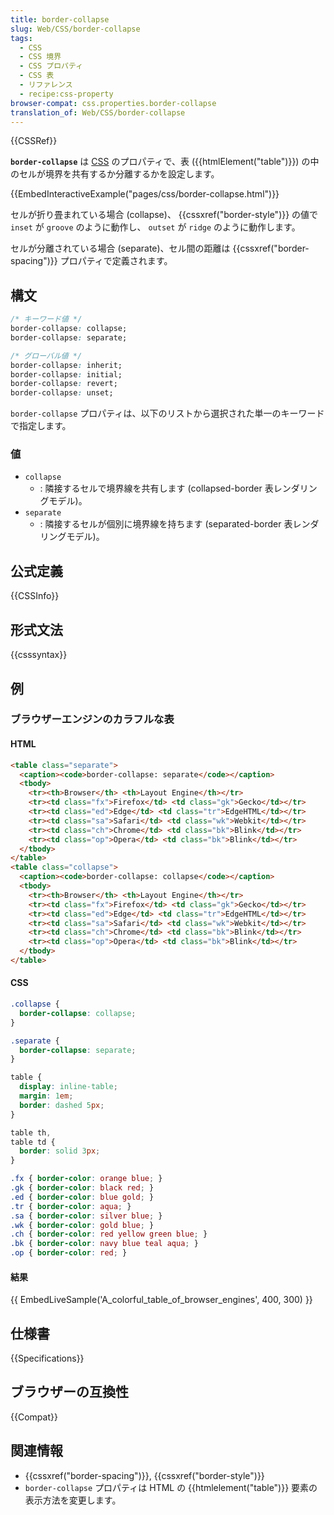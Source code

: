 ```yaml
---
title: border-collapse
slug: Web/CSS/border-collapse
tags:
  - CSS
  - CSS 境界
  - CSS プロパティ
  - CSS 表
  - リファレンス
  - recipe:css-property
browser-compat: css.properties.border-collapse
translation_of: Web/CSS/border-collapse
---
```

{{CSSRef}}

**`border-collapse`** は [CSS](/ja/docs/Web/CSS) のプロパティで、表 ({{htmlElement("table")}}) の中のセルが境界を共有するか分離するかを設定します。

{{EmbedInteractiveExample("pages/css/border-collapse.html")}}

セルが折り畳まれている場合 (collapse)、 {{cssxref("border-style")}} の値で `inset` が `groove` のように動作し、 `outset` が `ridge` のように動作します。

セルが分離されている場合 (separate)、セル間の距離は {{cssxref("border-spacing")}} プロパティで定義されます。

## 構文

```css
/* キーワード値 */
border-collapse: collapse;
border-collapse: separate;

/* グローバル値 */
border-collapse: inherit;
border-collapse: initial;
border-collapse: revert;
border-collapse: unset;
```

`border-collapse` プロパティは、以下のリストから選択された単一のキーワードで指定します。

### 値

- `collapse`
  - : 隣接するセルで境界線を共有します (collapsed-border 表レンダリングモデル)。
- `separate`
  - : 隣接するセルが個別に境界線を持ちます (separated-border 表レンダリングモデル)。

## 公式定義

{{CSSInfo}}

## 形式文法

{{csssyntax}}

## 例

<h3 id="A_colorful_table_of_browser_engines">ブラウザーエンジンのカラフルな表</h3>

#### HTML

```html
<table class="separate">
  <caption><code>border-collapse: separate</code></caption>
  <tbody>
    <tr><th>Browser</th> <th>Layout Engine</th></tr>
    <tr><td class="fx">Firefox</td> <td class="gk">Gecko</td></tr>
    <tr><td class="ed">Edge</td> <td class="tr">EdgeHTML</td></tr>
    <tr><td class="sa">Safari</td> <td class="wk">Webkit</td></tr>
    <tr><td class="ch">Chrome</td> <td class="bk">Blink</td></tr>
    <tr><td class="op">Opera</td> <td class="bk">Blink</td></tr>
  </tbody>
</table>
<table class="collapse">
  <caption><code>border-collapse: collapse</code></caption>
  <tbody>
    <tr><th>Browser</th> <th>Layout Engine</th></tr>
    <tr><td class="fx">Firefox</td> <td class="gk">Gecko</td></tr>
    <tr><td class="ed">Edge</td> <td class="tr">EdgeHTML</td></tr>
    <tr><td class="sa">Safari</td> <td class="wk">Webkit</td></tr>
    <tr><td class="ch">Chrome</td> <td class="bk">Blink</td></tr>
    <tr><td class="op">Opera</td> <td class="bk">Blink</td></tr>
  </tbody>
</table>
```

#### CSS

```css
.collapse {
  border-collapse: collapse;
}

.separate {
  border-collapse: separate;
}

table {
  display: inline-table;
  margin: 1em;
  border: dashed 5px;
}

table th,
table td {
  border: solid 3px;
}

.fx { border-color: orange blue; }
.gk { border-color: black red; }
.ed { border-color: blue gold; }
.tr { border-color: aqua; }
.sa { border-color: silver blue; }
.wk { border-color: gold blue; }
.ch { border-color: red yellow green blue; }
.bk { border-color: navy blue teal aqua; }
.op { border-color: red; }
```

#### 結果

{{ EmbedLiveSample('A_colorful_table_of_browser_engines', 400, 300) }}

## 仕様書

{{Specifications}}

## ブラウザーの互換性

{{Compat}}

## 関連情報

- {{cssxref("border-spacing")}}, {{cssxref("border-style")}}
- `border-collapse` プロパティは HTML の {{htmlelement("table")}} 要素の表示方法を変更します。
